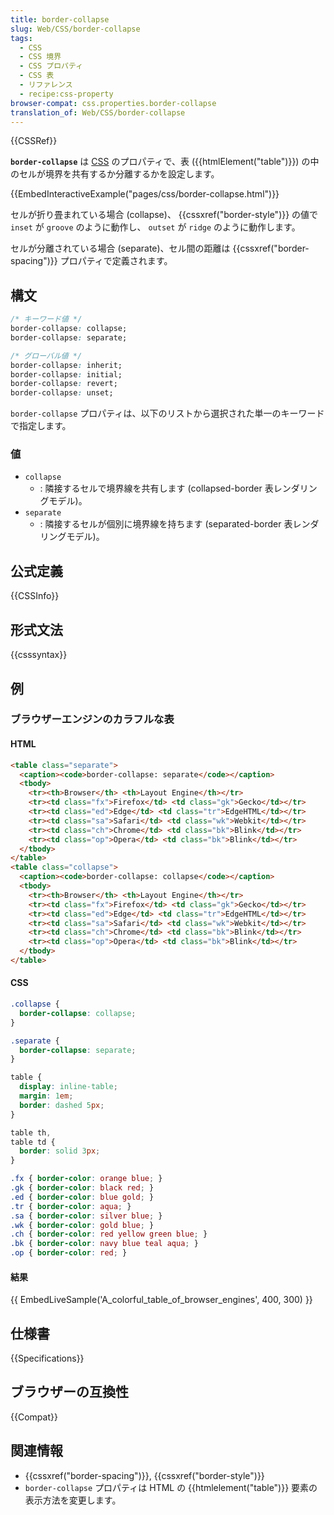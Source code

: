 ```yaml
---
title: border-collapse
slug: Web/CSS/border-collapse
tags:
  - CSS
  - CSS 境界
  - CSS プロパティ
  - CSS 表
  - リファレンス
  - recipe:css-property
browser-compat: css.properties.border-collapse
translation_of: Web/CSS/border-collapse
---
```

{{CSSRef}}

**`border-collapse`** は [CSS](/ja/docs/Web/CSS) のプロパティで、表 ({{htmlElement("table")}}) の中のセルが境界を共有するか分離するかを設定します。

{{EmbedInteractiveExample("pages/css/border-collapse.html")}}

セルが折り畳まれている場合 (collapse)、 {{cssxref("border-style")}} の値で `inset` が `groove` のように動作し、 `outset` が `ridge` のように動作します。

セルが分離されている場合 (separate)、セル間の距離は {{cssxref("border-spacing")}} プロパティで定義されます。

## 構文

```css
/* キーワード値 */
border-collapse: collapse;
border-collapse: separate;

/* グローバル値 */
border-collapse: inherit;
border-collapse: initial;
border-collapse: revert;
border-collapse: unset;
```

`border-collapse` プロパティは、以下のリストから選択された単一のキーワードで指定します。

### 値

- `collapse`
  - : 隣接するセルで境界線を共有します (collapsed-border 表レンダリングモデル)。
- `separate`
  - : 隣接するセルが個別に境界線を持ちます (separated-border 表レンダリングモデル)。

## 公式定義

{{CSSInfo}}

## 形式文法

{{csssyntax}}

## 例

<h3 id="A_colorful_table_of_browser_engines">ブラウザーエンジンのカラフルな表</h3>

#### HTML

```html
<table class="separate">
  <caption><code>border-collapse: separate</code></caption>
  <tbody>
    <tr><th>Browser</th> <th>Layout Engine</th></tr>
    <tr><td class="fx">Firefox</td> <td class="gk">Gecko</td></tr>
    <tr><td class="ed">Edge</td> <td class="tr">EdgeHTML</td></tr>
    <tr><td class="sa">Safari</td> <td class="wk">Webkit</td></tr>
    <tr><td class="ch">Chrome</td> <td class="bk">Blink</td></tr>
    <tr><td class="op">Opera</td> <td class="bk">Blink</td></tr>
  </tbody>
</table>
<table class="collapse">
  <caption><code>border-collapse: collapse</code></caption>
  <tbody>
    <tr><th>Browser</th> <th>Layout Engine</th></tr>
    <tr><td class="fx">Firefox</td> <td class="gk">Gecko</td></tr>
    <tr><td class="ed">Edge</td> <td class="tr">EdgeHTML</td></tr>
    <tr><td class="sa">Safari</td> <td class="wk">Webkit</td></tr>
    <tr><td class="ch">Chrome</td> <td class="bk">Blink</td></tr>
    <tr><td class="op">Opera</td> <td class="bk">Blink</td></tr>
  </tbody>
</table>
```

#### CSS

```css
.collapse {
  border-collapse: collapse;
}

.separate {
  border-collapse: separate;
}

table {
  display: inline-table;
  margin: 1em;
  border: dashed 5px;
}

table th,
table td {
  border: solid 3px;
}

.fx { border-color: orange blue; }
.gk { border-color: black red; }
.ed { border-color: blue gold; }
.tr { border-color: aqua; }
.sa { border-color: silver blue; }
.wk { border-color: gold blue; }
.ch { border-color: red yellow green blue; }
.bk { border-color: navy blue teal aqua; }
.op { border-color: red; }
```

#### 結果

{{ EmbedLiveSample('A_colorful_table_of_browser_engines', 400, 300) }}

## 仕様書

{{Specifications}}

## ブラウザーの互換性

{{Compat}}

## 関連情報

- {{cssxref("border-spacing")}}, {{cssxref("border-style")}}
- `border-collapse` プロパティは HTML の {{htmlelement("table")}} 要素の表示方法を変更します。
